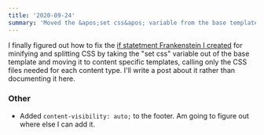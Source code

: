 ```yaml
---
title: '2020-09-24'
summary: 'Moved the &apos;set css&apos; variable from the base template into content-specific templates.'
---
```


I finally figured out how to fix the [if statetment Frankenstein I created](/changelog/2020-09-21/) for minifying and splitting CSS by taking the "set css" variable out of the base template and moving it to content specific templates, calling only the CSS files needed for each content type. I'll write a post about it rather than documenting it here.

### Other
* Added <code>content-visibility: auto;</code> to the footer. Am going to figure out where else I can add it.
